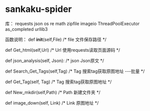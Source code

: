 # sankaku-spider


库：
requests
json
os
re
math
zipfile
imageio
ThreadPoolExecutor
as_completed
urllib3

函数说明：
 def __init__(self,File)
 /*
 file 文件保存路径
 */

 def Get_html(self,Url)
 /*
 Url 使用requests读取页面源码
 */

 def json_analysis(self, Json):
 /*
 json Json原文
 */

 def Search_Get_Tags(self,Tag)
 /*
 Tag 搜索tag获取原图地址 ---批量
 */

 def Get_Tag(self, Tag)
 /*
 Tag 搜索tag获取原图地址
 */
	
 def New_mkdir(self,Path)
 /*
 Path 新建文件夹
 */
	
 def image_down(self, Link)
 /*
 Link 原图地址
 */
